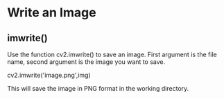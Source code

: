 # Write an Image

## imwrite()

Use the function cv2.imwrite() to save an image.
First argument is the file name, second argument is the image you want to save.

cv2.imwrite('image.png',img)

This will save the image in PNG format in the working directory.

